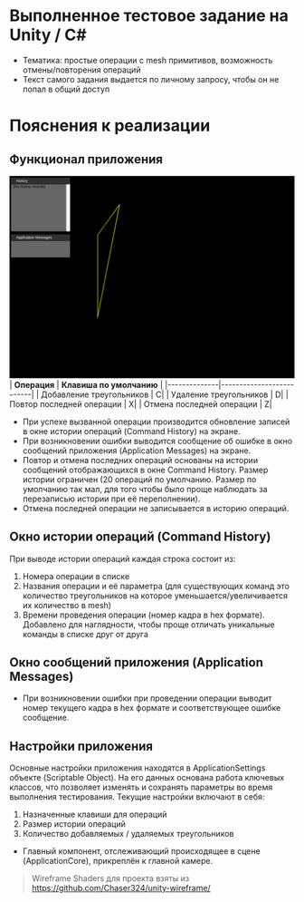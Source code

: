 # Выполненное тестовое задание на Unity / C#
- Тематика: простые операции с mesh примитивов, возможность отмены/повторения операций
- Текст самого задания выдается по личному запросу, чтобы он не попал в общий доступ

# Пояснения к реализации
## Функционал приложения
![](Demo.gif)
| __Операция__ | __Клавиша по умолчанию__ |
|--------------|--------------------------|
| Добавление треугольников  | C|
| Удаление треугольников    | D| 
| Повтор последней операции | X|
| Отмена последней операции | Z| 

- При успехе вызванной операции производится обновление записей в окне истории операций (Command History) на экране.
- При возникновении ошибки выводится сообщение об ошибке в окно сообщений приложения (Application Messages) на экране.
- Повтор и отмена последних операций основаны на истории сообщений отображающихся в окне Command History. Размер истории ограничен (20 операций по умолчанию. Размер по умолчанию так мал, для того чтобы было проще наблюдать за перезаписью истории при её переполнении).
- Отмена последней операции не записывается в историю операций.

## Окно истории операций (Command History)
При выводе истории операций каждая строка состоит из:
1. Номера операции в списке
2. Названия операции и её параметра (для существующих команд это количество треугольников на которое уменьшается/увеличивается их количество в mesh)
3. Времени проведения операции (номер кадра в hex формате). Добавлено для наглядности, чтобы проще отличать уникальные команды в списке друг от друга

## Окно сообщений приложения (Application Messages)
- При возникновении ошибки при проведении операции выводит номер текущего кадра в hex формате и соответствующее ошибке сообщение.

## Настройки приложения
Основные настройки приложения находятся в ApplicationSettings объекте (Scriptable Object). На его данных основана работа ключевых классов, что позволяет изменять и сохранять параметры во время выполнения тестирования.
Текущие настройки включают в себя: 
1. Назначенные клавиши для операций
2. Размер истории операций
3. Количество добавляемых / удаляемых треугольников

- Главный компонент, отслеживающий происходящее в сцене (ApplicationCore), прикреплён к главной камере.

> Wireframe Shaders для проекта взяты из https://github.com/Chaser324/unity-wireframe/
